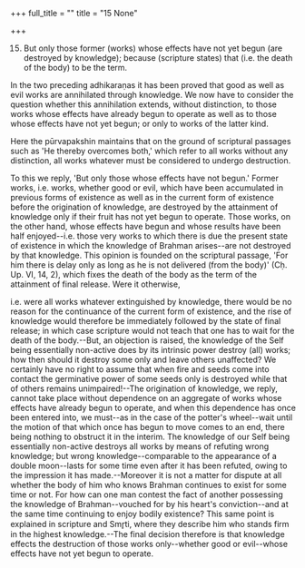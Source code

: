 +++
full_title = ""
title = "15 None"

+++


15. But only those former (works) whose effects have not yet begun (are destroyed by knowledge); because (scripture states) that (i.e. the death of the body) to be the term.

In the two preceding adhikaraṇas it has been proved that good as well as evil works are annihilated through knowledge. We now have to consider the question whether this annihilation extends, without distinction, to those works whose effects have already begun to operate as well as to those whose effects have not yet begun; or only to works of the latter kind.

Here the pūrvapakshin maintains that on the ground of scriptural passages such as 'He thereby overcomes both,' which refer to all works without any distinction, all works whatever must be considered to undergo destruction.

To this we reply, 'But only those whose effects have not begun.' Former works, i.e. works, whether good or evil, which have been accumulated in previous forms of existence as well as in the current form of existence before the origination of knowledge, are destroyed by the attainment of knowledge only if their fruit has not yet begun to operate. Those works, on the other hand, whose effects have begun and whose results have been half enjoyed--i.e. those very works to which there is due the present state of existence in which the knowledge of Brahman arises--are not destroyed by that knowledge. This opinion is founded on the scriptural passage, 'For him there is delay only as long as he is not delivered (from the body)' (Cḥ. Up. VI, 14, 2), which fixes the death of the body as the term of the attainment of final release. Were it otherwise,

i.e. were all works whatever extinguished by knowledge, there would be no reason for the continuance of the current form of existence, and the rise of knowledge would therefore be immediately followed by the state of final release; in which case scripture would not teach that one has to wait for the death of the body.--But, an objection is raised, the knowledge of the Self being essentially non-active does by its intrinsic power destroy (all) works; how then should it destroy some only and leave others unaffected? We certainly have no right to assume that when fire and seeds come into contact the germinative power of some seeds only is destroyed while that of others remains unimpaired!--The origination of knowledge, we reply, cannot take place without dependence on an aggregate of works whose effects have already begun to operate, and when this dependence has once been entered into, we must--as in the case of the potter's wheel--wait until the motion of that which once has begun to move comes to an end, there being nothing to obstruct it in the interim. The knowledge of our Self being essentially non-active destroys all works by means of refuting wrong knowledge; but wrong knowledge--comparable to the appearance of a double moon--lasts for some time even after it has been refuted, owing to the impression it has made.--Moreover it is not a matter for dispute at all whether the body of him who knows Brahman continues to exist for some time or not. For how can one man contest the fact of another possessing the knowledge of Brahman--vouched for by his heart's conviction--and at the same time continuing to enjoy bodily existence? This same point is explained in scripture and Smr̥ti, where they describe him who stands firm in the highest knowledge.--The final decision therefore is that knowledge effects the destruction of those works only--whether good or evil--whose effects have not yet begun to operate.


